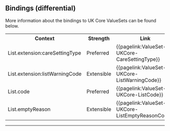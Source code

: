 ## Bindings (differential)

More information about the bindings to UK Core ValueSets can be found below.

<table class="assets">
<tr>
<th width="30%">Context</th>
<th width="20%">Strength</th>
<th width="50%">Link</th>
</tr>
<tr>
<td>List.extension:careSettingType</td>
<td>Preferred</td>
<td>{{pagelink:ValueSet-UKCore-CareSettingType}}</td>
</tr>
<tr>
<td>List.extension:listWarningCode</td>
<td>Extensible</td>
<td>{{pagelink:ValueSet-UKCore-ListWarningCode}}</td>
</tr>
<tr>
<td>List.code</td>
<td>Preferred</td>
<td>{{pagelink:ValueSet-UKCore-ListCode}}</td>
</tr>
<tr>
<td>List.emptyReason</td>
<td>Extensible</td>
<td>{{pagelink:ValueSet-UKCore-ListEmptyReasonCode}}</td>
</tr>
</table>

---